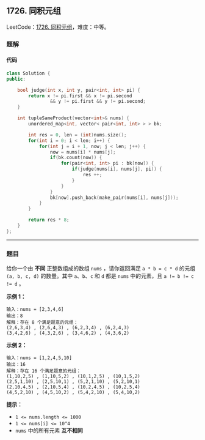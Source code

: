 ## 1726. 同积元组

LeetCode：[1726. 同积元组](https://leetcode.cn/problems/tuple-with-same-product/)，难度：中等。

### 题解

#### 代码

```c++
class Solution {
public:

    bool judge(int x, int y, pair<int, int> pi) {
        return x != pi.first && x != pi.second 
                && y != pi.first && y != pi.second;
    }

    int tupleSameProduct(vector<int>& nums) {
        unordered_map<int, vector< pair<int, int> > > bk;

        int res = 0, len = (int)nums.size();
        for(int i = 0; i < len; i++) {
            for(int j = i + 1, now; j < len; j++) {
                now = nums[i] * nums[j];
                if(bk.count(now)) {
                    for(pair<int, int> pi : bk[now]) {
                        if(judge(nums[i], nums[j], pi)) {
                            res ++;
                        }
                    }
                }
                bk[now].push_back(make_pair(nums[i], nums[j]));
            }
        }

        return res * 8;
    }
};
```



---



### 题目

给你一个由 **不同** 正整数组成的数组 `nums` ，请你返回满足 `a * b = c * d` 的元组 `(a, b, c, d)` 的数量。其中 `a`、`b`、`c` 和 `d` 都是 `nums` 中的元素，且 `a != b != c != d` 。

 

**示例 1：**

```
输入：nums = [2,3,4,6]
输出：8
解释：存在 8 个满足题意的元组：
(2,6,3,4) , (2,6,4,3) , (6,2,3,4) , (6,2,4,3)
(3,4,2,6) , (4,3,2,6) , (3,4,6,2) , (4,3,6,2)
```

**示例 2：**

```
输入：nums = [1,2,4,5,10]
输出：16
解释：存在 16 个满足题意的元组：
(1,10,2,5) , (1,10,5,2) , (10,1,2,5) , (10,1,5,2)
(2,5,1,10) , (2,5,10,1) , (5,2,1,10) , (5,2,10,1)
(2,10,4,5) , (2,10,5,4) , (10,2,4,5) , (10,2,5,4)
(4,5,2,10) , (4,5,10,2) , (5,4,2,10) , (5,4,10,2)
```

 

**提示：**

- `1 <= nums.length <= 1000`
- `1 <= nums[i] <= 10^4`
- `nums` 中的所有元素 **互不相同**


